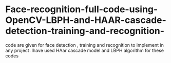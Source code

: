 # Face-recognition-full-code-using-OpenCV-LBPH-and-HAAR-cascade-detection-training-and-recognition-
code are given for face detection , training and recognition to implement in any project .Ihave used HAar cascade model and LBPH algorithm for these codes
